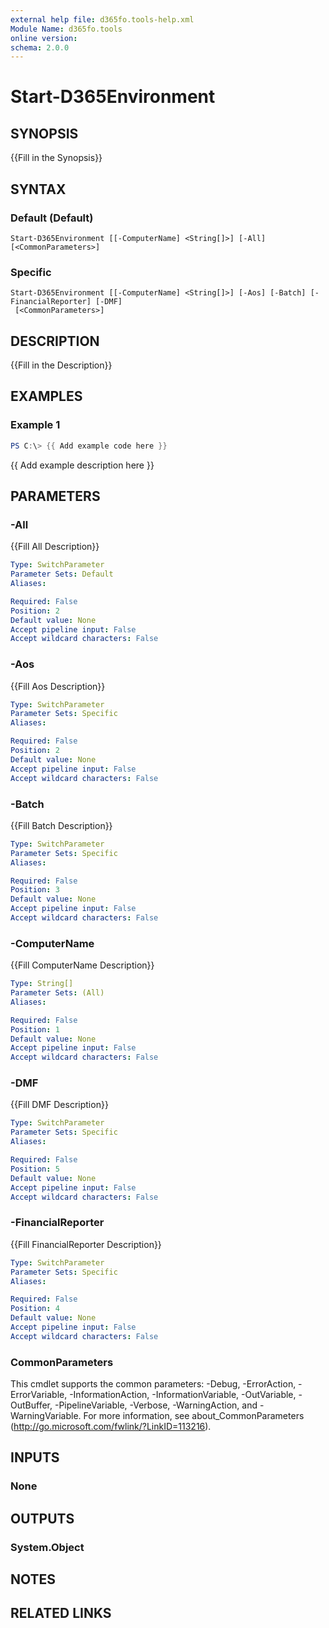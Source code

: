 ```yaml
---
external help file: d365fo.tools-help.xml
Module Name: d365fo.tools
online version:
schema: 2.0.0
---
```


# Start-D365Environment

## SYNOPSIS
{{Fill in the Synopsis}}

## SYNTAX

### Default (Default)
```
Start-D365Environment [[-ComputerName] <String[]>] [-All] [<CommonParameters>]
```

### Specific
```
Start-D365Environment [[-ComputerName] <String[]>] [-Aos] [-Batch] [-FinancialReporter] [-DMF]
 [<CommonParameters>]
```

## DESCRIPTION
{{Fill in the Description}}

## EXAMPLES

### Example 1
```powershell
PS C:\> {{ Add example code here }}
```

{{ Add example description here }}

## PARAMETERS

### -All
{{Fill All Description}}

```yaml
Type: SwitchParameter
Parameter Sets: Default
Aliases:

Required: False
Position: 2
Default value: None
Accept pipeline input: False
Accept wildcard characters: False
```

### -Aos
{{Fill Aos Description}}

```yaml
Type: SwitchParameter
Parameter Sets: Specific
Aliases:

Required: False
Position: 2
Default value: None
Accept pipeline input: False
Accept wildcard characters: False
```

### -Batch
{{Fill Batch Description}}

```yaml
Type: SwitchParameter
Parameter Sets: Specific
Aliases:

Required: False
Position: 3
Default value: None
Accept pipeline input: False
Accept wildcard characters: False
```

### -ComputerName
{{Fill ComputerName Description}}

```yaml
Type: String[]
Parameter Sets: (All)
Aliases:

Required: False
Position: 1
Default value: None
Accept pipeline input: False
Accept wildcard characters: False
```

### -DMF
{{Fill DMF Description}}

```yaml
Type: SwitchParameter
Parameter Sets: Specific
Aliases:

Required: False
Position: 5
Default value: None
Accept pipeline input: False
Accept wildcard characters: False
```

### -FinancialReporter
{{Fill FinancialReporter Description}}

```yaml
Type: SwitchParameter
Parameter Sets: Specific
Aliases:

Required: False
Position: 4
Default value: None
Accept pipeline input: False
Accept wildcard characters: False
```

### CommonParameters
This cmdlet supports the common parameters: -Debug, -ErrorAction, -ErrorVariable, -InformationAction, -InformationVariable, -OutVariable, -OutBuffer, -PipelineVariable, -Verbose, -WarningAction, and -WarningVariable.
For more information, see about_CommonParameters (http://go.microsoft.com/fwlink/?LinkID=113216).

## INPUTS

### None

## OUTPUTS

### System.Object
## NOTES

## RELATED LINKS
